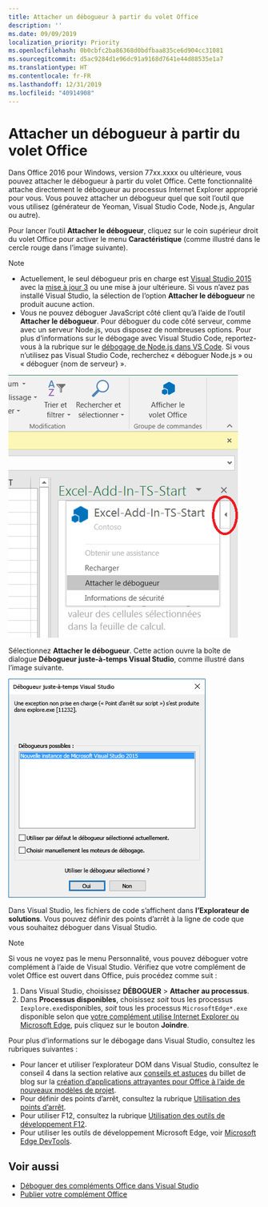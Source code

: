 ```yaml
---
title: Attacher un débogueur à partir du volet Office
description: ''
ms.date: 09/09/2019
localization_priority: Priority
ms.openlocfilehash: 0b0cbfc2ba86368d0bdfbaa835ce6d904cc31081
ms.sourcegitcommit: d5ac9284d1e96dc91a9168d7641e44d88535e1a7
ms.translationtype: HT
ms.contentlocale: fr-FR
ms.lasthandoff: 12/31/2019
ms.locfileid: "40914908"
---
```

# <a name="attach-a-debugger-from-the-task-pane"></a>Attacher un débogueur à partir du volet Office

Dans Office 2016 pour Windows, version 77xx.xxxx ou ultérieure, vous pouvez attacher le débogueur à partir du volet Office. Cette fonctionnalité attache directement le débogueur au processus Internet Explorer approprié pour vous. Vous pouvez attacher un débogueur quel que soit l’outil que vous utilisez (générateur de Yeoman, Visual Studio Code, Node.js, Angular ou autre). 

Pour lancer l’outil **Attacher le débogueur**, cliquez sur le coin supérieur droit du volet Office pour activer le menu **Caractéristique** (comme illustré dans le cercle rouge dans l’image suivante).   

> [!NOTE]
> - Actuellement, le seul débogueur pris en charge est [Visual Studio 2015](https://www.visualstudio.com/downloads/) avec la [mise à jour 3](https://msdn.microsoft.com/library/mt752379.aspx) ou une mise à jour ultérieure. Si vous n’avez pas installé Visual Studio, la sélection de l’option **Attacher le débogueur** ne produit aucune action.   
> - Vous ne pouvez déboguer JavaScript côté client qu’à l’aide de l’outil **Attacher le débogueur**. Pour déboguer du code côté serveur, comme avec un serveur Node.js, vous disposez de nombreuses options. Pour plus d’informations sur le débogage avec Visual Studio Code, reportez-vous à la rubrique sur le [débogage de Node.js dans VS Code](https://code.visualstudio.com/docs/nodejs/nodejs-debugging). Si vous n’utilisez pas Visual Studio Code, recherchez « déboguer Node.js » ou « déboguer {nom de serveur} ».

![Capture d’écran du menu Attacher le débogueur](../images/attach-debugger.png)

Sélectionnez **Attacher le débogueur**. Cette action ouvre la boîte de dialogue **Débogueur juste-à-temps Visual Studio**, comme illustré dans l’image suivante. 

![Capture d’écran de la boîte de dialogue Débogueur juste-à-temps Visual Studio](../images/visual-studio-debugger.png)

Dans Visual Studio, les fichiers de code s’affichent dans **l’Explorateur de solutions**.   Vous pouvez définir des points d’arrêt à la ligne de code que vous souhaitez déboguer dans Visual Studio.

> [!NOTE]
> Si vous ne voyez pas le menu Personnalité, vous pouvez déboguer votre complément à l’aide de Visual Studio. Vérifiez que votre complément de volet Office est ouvert dans Office, puis procédez comme suit :
>
> 1. Dans Visual Studio, choisissez **DÉBOGUER** > **Attacher au processus**.
> 2. Dans **Processus disponibles**, choisissez *soit* tous les processus `Iexplore.exe`disponibles, *soit* tous les processus `MicrosoftEdge*.exe` disponible selon que [votre complément utilise Internet Explorer ou Microsoft Edge](../concepts/browsers-used-by-office-web-add-ins.md), puis cliquez sur le bouton **Joindre**.

Pour plus d’informations sur le débogage dans Visual Studio, consultez les rubriques suivantes :

-   Pour lancer et utiliser l’explorateur DOM dans Visual Studio, consultez le conseil 4 dans la section relative aux [conseils et astuces](https://blogs.msdn.microsoft.com/officeapps/2013/04/16/building-great-looking-apps-for-office-using-the-new-project-templates/#tips_tricks) du billet de blog sur la [création d’applications attrayantes pour Office à l’aide de nouveaux modèles de projet](https://blogs.msdn.microsoft.com/officeapps/2013/04/16/building-great-looking-apps-for-office-using-the-new-project-templates).
-   Pour définir des points d’arrêt, consultez la rubrique [Utilisation des points d’arrêt](/visualstudio/debugger/using-breakpoints?view=vs-2015).
-   Pour utiliser F12, consultez la rubrique [Utilisation des outils de développement F12](/previous-versions/windows/internet-explorer/ie-developer/samples/bg182326(v=vs.85)).
-   Pour utiliser les outils de développement Microsoft Edge, voir [Microsoft Edge DevTools](https://www.microsoft.com/p/microsoft-edge-devtools-preview/9mzbfrmz0mnj?activetab=pivot%3Aoverviewtab).

## <a name="see-also"></a>Voir aussi

- [Déboguer des compléments Office dans Visual Studio](../develop/debug-office-add-ins-in-visual-studio.md)
- [Publier votre complément Office](../publish/publish.md)
